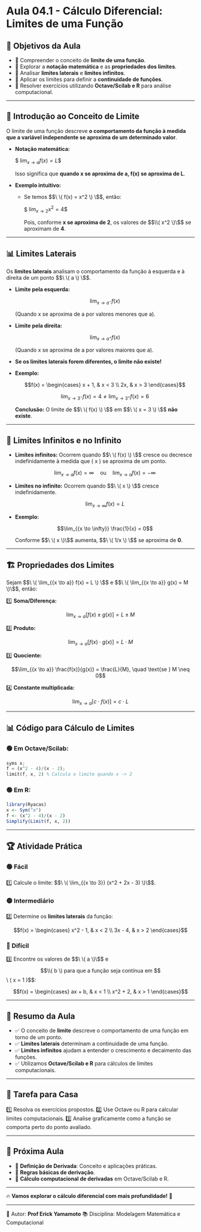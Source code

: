 # Aula 04.1 - Cálculo Diferencial: Limites de uma Função

## 🎯 Objetivos da Aula
- 📌 Compreender o conceito de **limite de uma função**.
- 📌 Explorar a **notação matemática** e as **propriedades dos limites**.
- 📌 Analisar **limites laterais** e **limites infinitos**.
- 📌 Aplicar os limites para definir a **continuidade de funções**.
- 📌 Resolver exercícios utilizando **Octave/Scilab e R** para análise computacional.

---

## 📌 Introdução ao Conceito de Limite

O limite de uma função descreve **o comportamento da função à medida que a variável independente se aproxima de um determinado valor**.

- **Notação matemática:**

  $$\ \lim_{{x \to a}} f(x) = L \$$

  Isso significa que **quando x se aproxima de a, f(x) se aproxima de L**.

- **Exemplo intuitivo:**
  - Se temos $$\ \( f(x) = x^2 \) \$$, então:

    $$\ \lim_{{x \to 2}} x^2 = 4 \$$

    Pois, conforme **x se aproxima de 2**, os valores de $$\\( x^2 \)\$$ se aproximam de **4**.

---

## 📊 Limites Laterais
Os **limites laterais** analisam o comportamento da função à esquerda e à direita de um ponto $$\ \( a \) \$$.

- **Limite pela esquerda:**
  ```math
  \lim_{{x \to a^-}} f(x)
  ```
  (Quando x se aproxima de a por valores menores que a).

- **Limite pela direita:**
  ```math
  \lim_{{x \to a^+}} f(x)
  ```
  (Quando x se aproxima de a por valores maiores que a).

- **Se os limites laterais forem diferentes, o limite não existe!**

- **Exemplo:**
  ```math
  f(x) = \begin{cases}
  x + 1, & x < 3 \\
  2x, & x > 3
  \end{cases}
  ```

  ```math
  \lim_{{x \to 3^-}} f(x) = 4 \neq \lim_{{x \to 3^+}} f(x) = 6
  ```
  **Conclusão:** O limite de $$\ \( f(x) \) \$$ em $$\ \( x = 3 \) \$$ **não existe**.

---

## 🔄 Limites Infinitos e no Infinito

- **Limites infinitos:** Ocorrem quando $$\ \( f(x) \) \$$ cresce ou decresce indefinidamente à medida que \( x \) se aproxima de um ponto.
  ```math
  \lim_{{x \to a}} f(x) = \infty \quad \text{ou} \quad \lim_{{x \to a}} f(x) = -\infty
  ```

- **Limites no infinito:** Ocorrem quando $$\ \( x \) \$$ cresce indefinidamente.
  ```math
  \lim_{{x \to \infty}} f(x) = L
  ```

- **Exemplo:**
  ```math
  \lim_{{x \to \infty}} \frac{1}{x} = 0
  ```
  Conforme $$\ \( x \)\$$ aumenta, $$\ \( 1/x \) \$$ se aproxima de **0**.

---

## 🏗️ Propriedades dos Limites

Sejam $$\ \( \lim_{{x \to a}} f(x) = L \) \$$ e $$\ \( \lim_{{x \to a}} g(x) = M \)\$$, então:

1️⃣ **Soma/Diferença:**
   ```math
   \lim_{{x \to a}} [f(x) \pm g(x)] = L \pm M
   ```

2️⃣ **Produto:**
   ```math
   \lim_{{x \to a}} [f(x) \cdot g(x)] = L \cdot M
   ```

3️⃣ **Quociente:**
   ```math
   \lim_{{x \to a}} \frac{f(x)}{g(x)} = \frac{L}{M}, \quad \text{se } M \neq 0
   ```

4️⃣ **Constante multiplicada:**
   ```math
   \lim_{{x \to a}} [c \cdot f(x)] = c \cdot L
   ```

---

## 📊 Código para Cálculo de Limites
### 🟢 **Em Octave/Scilab**:
```octave
syms x;
f = (x^2 - 4)/(x - 2);
limit(f, x, 2) % Calcula o limite quando x -> 2
```

### 🟢 **Em R**:
```r
library(Ryacas)
x <- Sym("x")
f <- (x^2 - 4)/(x - 2)
Simplify(Limit(f, x, 2))
```

---

## 🏆 Atividade Prática
### 🟢 Fácil
1️⃣ Calcule o limite: $$\ \( \lim_{{x \to 3}} (x^2 + 2x - 3) \)\$$.

### 🟡 Intermediário
2️⃣ Determine os **limites laterais** da função:
   ```math
   f(x) = \begin{cases}
   x^2 - 1, & x < 2 \\
   3x - 4, & x > 2
   \end{cases}
   ```

### 🔴 Difícil
3️⃣ Encontre os valores de $$\ \( a \)\$$ e $$\\( b \) para que a função seja contínua em $$\ \( x = 1 \)\$$:
   ```math
   f(x) = \begin{cases}
   ax + b, & x < 1 \\
   x^2 + 2, & x > 1
   \end{cases}
   ```

---

## 📌 Resumo da Aula
- ✅ O conceito de **limite** descreve o comportamento de uma função em torno de um ponto.
- ✅ **Limites laterais** determinam a continuidade de uma função.
- ✅ **Limites infinitos** ajudam a entender o crescimento e decaimento das funções.
- ✅ Utilizamos **Octave/Scilab e R** para cálculos de limites computacionais.

---

## 📌 Tarefa para Casa
1️⃣ Resolva os exercícios propostos.
2️⃣ Use Octave ou R para calcular limites computacionais.
3️⃣ Analise graficamente como a função se comporta perto do ponto avaliado.

---

## 🎯 Próxima Aula
- 📌 **Definição de Derivada**: Conceito e aplicações práticas.
- 📌 **Regras básicas de derivação**.
- 📌 **Cálculo computacional de derivadas** em Octave/Scilab e R.

---

🔥 **Vamos explorar o cálculo diferencial com mais profundidade!** 🚀

---

📅 Autor: **Prof Erick Yamamoto**
📚 Disciplina: Modelagem Matemática e Computacional


